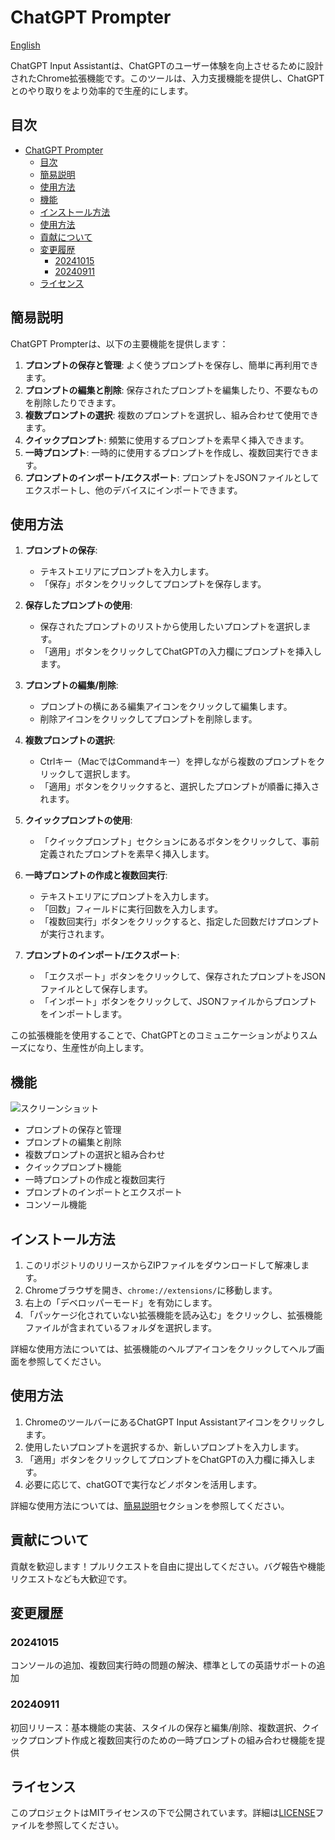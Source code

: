 # ChatGPT Prompter

[English](README-en.md)

ChatGPT Input Assistantは、ChatGPTのユーザー体験を向上させるために設計されたChrome拡張機能です。このツールは、入力支援機能を提供し、ChatGPTとのやり取りをより効率的で生産的にします。

## 目次
- [ChatGPT Prompter](#chatgpt-prompter)
  - [目次](#目次)
  - [簡易説明](#簡易説明)
  - [使用方法](#使用方法)
  - [機能](#機能)
  - [インストール方法](#インストール方法)
  - [使用方法](#使用方法-1)
  - [貢献について](#貢献について)
  - [変更履歴](#変更履歴)
    - [20241015](#20241015)
    - [20240911](#20240911)
  - [ライセンス](#ライセンス)

## 簡易説明

ChatGPT Prompterは、以下の主要機能を提供します：

1. **プロンプトの保存と管理**: よく使うプロンプトを保存し、簡単に再利用できます。
2. **プロンプトの編集と削除**: 保存されたプロンプトを編集したり、不要なものを削除したりできます。
3. **複数プロンプトの選択**: 複数のプロンプトを選択し、組み合わせて使用できます。
4. **クイックプロンプト**: 頻繁に使用するプロンプトを素早く挿入できます。
5. **一時プロンプト**: 一時的に使用するプロンプトを作成し、複数回実行できます。
6. **プロンプトのインポート/エクスポート**: プロンプトをJSONファイルとしてエクスポートし、他のデバイスにインポートできます。

## 使用方法

1. **プロンプトの保存**:
   - テキストエリアにプロンプトを入力します。
   - 「保存」ボタンをクリックしてプロンプトを保存します。

2. **保存したプロンプトの使用**:
   - 保存されたプロンプトのリストから使用したいプロンプトを選択します。
   - 「適用」ボタンをクリックしてChatGPTの入力欄にプロンプトを挿入します。

3. **プロンプトの編集/削除**:
   - プロンプトの横にある編集アイコンをクリックして編集します。
   - 削除アイコンをクリックしてプロンプトを削除します。

4. **複数プロンプトの選択**:
   - Ctrlキー（MacではCommandキー）を押しながら複数のプロンプトをクリックして選択します。
   - 「適用」ボタンをクリックすると、選択したプロンプトが順番に挿入されます。

5. **クイックプロンプトの使用**:
   - 「クイックプロンプト」セクションにあるボタンをクリックして、事前定義されたプロンプトを素早く挿入します。

6. **一時プロンプトの作成と複数回実行**:
   - テキストエリアにプロンプトを入力します。
   - 「回数」フィールドに実行回数を入力します。
   - 「複数回実行」ボタンをクリックすると、指定した回数だけプロンプトが実行されます。

7. **プロンプトのインポート/エクスポート**:
   - 「エクスポート」ボタンをクリックして、保存されたプロンプトをJSONファイルとして保存します。
   - 「インポート」ボタンをクリックして、JSONファイルからプロンプトをインポートします。


この拡張機能を使用することで、ChatGPTとのコミュニケーションがよりスムーズになり、生産性が向上します。

## 機能
![スクリーンショット](images/screenshot.png)

- プロンプトの保存と管理
- プロンプトの編集と削除
- 複数プロンプトの選択と組み合わせ
- クイックプロンプト機能
- 一時プロンプトの作成と複数回実行
- プロンプトのインポートとエクスポート
- コンソール機能

## インストール方法

1. このリポジトリのリリースからZIPファイルをダウンロードして解凍します。
2. Chromeブラウザを開き、`chrome://extensions/`に移動します。
3. 右上の「デベロッパーモード」を有効にします。
4. 「パッケージ化されていない拡張機能を読み込む」をクリックし、拡張機能ファイルが含まれているフォルダを選択します。

詳細な使用方法については、拡張機能のヘルプアイコンをクリックしてヘルプ画面を参照してください。

## 使用方法

1. ChromeのツールバーにあるChatGPT Input Assistantアイコンをクリックします。
2. 使用したいプロンプトを選択するか、新しいプロンプトを入力します。
3. 「適用」ボタンをクリックしてプロンプトをChatGPTの入力欄に挿入します。
4. 必要に応じて、chatGOTで実行などノボタンを活用します。

詳細な使用方法については、[簡易説明](#簡易説明)セクションを参照してください。

## 貢献について

貢献を歓迎します！プルリクエストを自由に提出してください。バグ報告や機能リクエストなども大歓迎です。

## 変更履歴

### 20241015
コンソールの追加、複数回実行時の問題の解決、標準としての英語サポートの追加

### 20240911  
初回リリース：基本機能の実装、スタイルの保存と編集/削除、複数選択、クイックプロンプト作成と複数回実行のための一時プロンプトの組み合わせ機能を提供

## ライセンス

このプロジェクトはMITライセンスの下で公開されています。詳細は[LICENSE](LICENSE)ファイルを参照してください。

